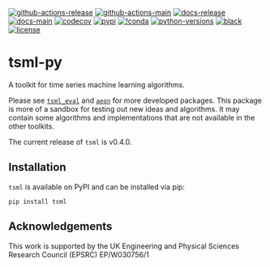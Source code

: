 [![github-actions-release](https://img.shields.io/github/actions/workflow/status/time-series-machine-learning/tsml-py/release.yml?logo=github&label=build%20%28release%29)](https://github.com/time-series-machine-learning/tsml-py/actions/workflows/release.yml)
[![github-actions-main](https://img.shields.io/github/actions/workflow/status/time-series-machine-learning/tsml-py/tests.yml?logo=github&branch=main&label=build%20%28main%29)](https://github.com/time-series-machine-learning/tsml-py/actions/workflows/tests.yml)
[![docs-release](https://img.shields.io/readthedocs/tsml/stable?logo=readthedocs&label=docs%20%28stable%29)](https://tsml.readthedocs.io/en/stable/)
[![docs-main](https://img.shields.io/readthedocs/tsml/latest?logo=readthedocs&label=docs%20%28latest%29)](https://tsml.readthedocs.io/en/latest/)
[![codecov](https://img.shields.io/codecov/c/github/time-series-machine-learning/tsml-py?label=codecov&logo=codecov)](https://codecov.io/gh/time-series-machine-learning/tsml-py)
[![pypi](https://img.shields.io/pypi/v/tsml?logo=pypi&color=blue)](https://pypi.org/project/tsml/)
[![!conda](https://img.shields.io/conda/vn/conda-forge/tsml?logo=anaconda&color=blue)](https://anaconda.org/conda-forge/tsml)
[![python-versions](https://img.shields.io/pypi/pyversions/tsml?logo=python)](https://www.python.org/)
[![black](https://img.shields.io/badge/code%20style-black-000000.svg)](https://github.com/psf/black)
[![license](https://img.shields.io/badge/license-BSD%203--Clause-green?logo=style)](https://github.com/time-series-machine-learning/tsml-py/blob/main/LICENSE)

# tsml-py

A toolkit for time series machine learning algorithms.

Please see [`tsml_eval`](https://github.com/time-series-machine-learning/tsml-eval) and
[`aeon`](https://github.com/aeon-toolkit/aeon) for more developed packages. This package
is more of a sandbox for testing out new ideas and algorithms. It may contain some
algorithms and implementations that are not available in the other toolkits.

The current release of `tsml` is v0.4.0.

## Installation

`tsml` is available on PyPI and can be installed via pip:

```console
pip install tsml
```

## Acknowledgements

This work is supported by the UK Engineering and Physical Sciences Research Council (EPSRC) EP/W030756/1
